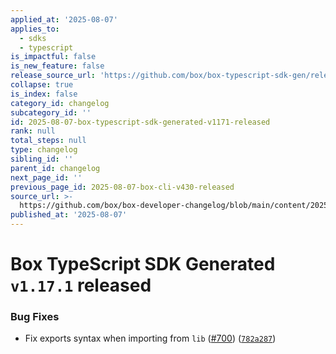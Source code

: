 ```yaml
---
applied_at: '2025-08-07'
applies_to:
  - sdks
  - typescript
is_impactful: false
is_new_feature: false
release_source_url: 'https://github.com/box/box-typescript-sdk-gen/releases/tag/v1.17.1'
collapse: true
is_index: false
category_id: changelog
subcategory_id: ''
id: 2025-08-07-box-typescript-sdk-generated-v1171-released
rank: null
total_steps: null
type: changelog
sibling_id: ''
parent_id: changelog
next_page_id: ''
previous_page_id: 2025-08-07-box-cli-v430-released
source_url: >-
  https://github.com/box/box-developer-changelog/blob/main/content/2025/08-07-box-typescript-sdk-generated-v1171-released.md
published_at: '2025-08-07'
---
```

# Box TypeScript SDK Generated `v1.17.1` released

### Bug Fixes

* Fix exports syntax when importing from `lib` ([#700][1]) ([`782a287`][2])

[1]: https://github.com/box/box-typescript-sdk-gen/issues/700

[2]: https://github.com/box/box-typescript-sdk-gen/commit/782a287efd3481fc056effcf83886f05bc9adbf9